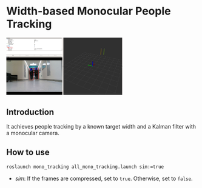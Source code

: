 # Width-based Monocular People Tracking
<img src="figs/width-based-tracking.png" alt="teach" style="zoom: 30%;" />

## Introduction


It achieves people tracking by a known target width and a Kalman filter with a monocular camera.

## How to use


```bash
roslaunch mono_tracking all_mono_tracking.launch sim:=true
```
- *sim*: If the frames are compressed, set to `true`. Otherwise, set to `false`.
